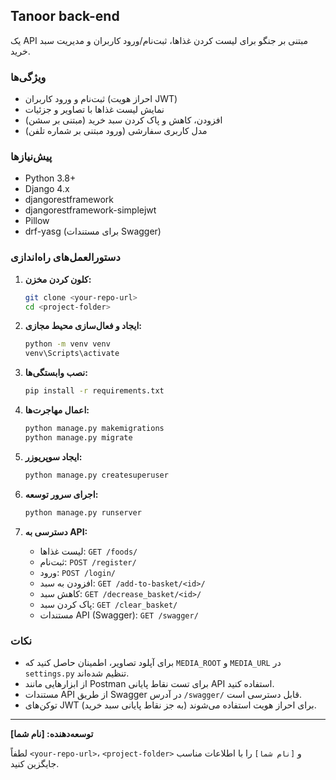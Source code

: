 ## Tanoor back-end

یک API مبتنی بر جنگو برای لیست کردن غذاها، ثبت‌نام/ورود کاربران و مدیریت سبد خرید.

### ویژگی‌ها

- ثبت‌نام و ورود کاربران (احراز هویت JWT)
- نمایش لیست غذاها با تصاویر و جزئیات
- افزودن، کاهش و پاک کردن سبد خرید (مبتنی بر سشن)
- مدل کاربری سفارشی (ورود مبتنی بر شماره تلفن)

### پیش‌نیازها

- Python 3.8+
- Django 4.x
- djangorestframework
- djangorestframework-simplejwt
- Pillow
- drf-yasg (برای مستندات Swagger)

### دستورالعمل‌های راه‌اندازی

1. **کلون کردن مخزن:**
   ```bash
   git clone <your-repo-url>
   cd <project-folder>
   ```

2. **ایجاد و فعال‌سازی محیط مجازی:**
   ```bash
   python -m venv venv
   venv\Scripts\activate
   ```

3. **نصب وابستگی‌ها:**
   ```bash
   pip install -r requirements.txt
   ```

4. **اعمال مهاجرت‌ها:**
   ```bash
   python manage.py makemigrations
   python manage.py migrate
   ```

5. **ایجاد سوپریوزر:**
   ```bash
   python manage.py createsuperuser
   ```

6. **اجرای سرور توسعه:**
   ```bash
   python manage.py runserver
   ```

7. **دسترسی به API:**
   - لیست غذاها: `GET /foods/`
   - ثبت‌نام: `POST /register/`
   - ورود: `POST /login/`
   - افزودن به سبد: `GET /add-to-basket/<id>/`
   - کاهش سبد: `GET /decrease_basket/<id>/`
   - پاک کردن سبد: `GET /clear_basket/`
   - مستندات API (Swagger): `GET /swagger/`

### نکات

- برای آپلود تصاویر، اطمینان حاصل کنید که `MEDIA_ROOT` و `MEDIA_URL` در `settings.py` تنظیم شده‌اند.
- از ابزارهایی مانند Postman برای تست نقاط پایانی API استفاده کنید.
- مستندات API از طریق Swagger در آدرس `/swagger/` قابل دسترسی است.
- توکن‌های JWT برای احراز هویت استفاده می‌شوند (به جز نقاط پایانی سبد خرید).

---

**توسعه‌دهنده: [نام شما]**

لطفاً `<your-repo-url>`، `<project-folder>` و `[نام شما]` را با اطلاعات مناسب جایگزین کنید.